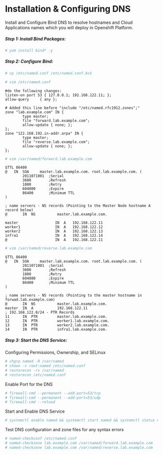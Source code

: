 # Installation & Configuring DNS

Install and Configure Bind DNS to resolve hostnames and Cloud Applications names which you will deploy in Openshift Platform.

##### Step 1: Install Bind Packages:

```bash
# yum install bind* -y
```

##### Step 2: Configure Bind:

```bash
# cp /etc/named.conf /etc/named.conf.bck

# vim /etc/named.conf
```

```
#do the following changes:
listen-on port 53 { 127.0.0.1; 192.168.122.11; };
allow-query     { any };

# Added this line before "include "/etc/named.rfc1912.zones";"
zone "lab.example.com" IN {
		type master;
		file "forward.lab.example.com";
		allow-update { none; };
};
zone "122.168.192.in-addr.arpa" IN {
		type master;
		file "reverse.lab.example.com";
		allow-update { none; };
};
```

```bash
# vim /var/named/forward.lab.example.com
```

```
$TTL 86400
@   IN  SOA     master.lab.example.com. root.lab.example.com. (
        2011071001  ;Serial
        3600        ;Refresh
        1800        ;Retry
        604800      ;Expire
        86400       ;Minimum TTL
)

; name servers - NS records (Pointing to the Master Node hostname A record below)
@       IN  NS          master.lab.example.com.

master                 IN  A   192.168.122.11
worker1                IN  A   192.168.122.12
worker2                IN  A   192.168.122.13
infra1                 IN  A   192.168.122.14
@                      IN  A   192.168.122.11
```

```bash
# vim /var/named/reverse.lab.example.com
```

```
$TTL 86400
@   IN  SOA     master.lab.example.com. root.lab.example.com. (
        2011071001  ;Serial
        3600        ;Refresh
        1800        ;Retry
        604800      ;Expire
        86400       ;Minimum TTL
)

; name servers - NS records (Pointing to the master hostname in forwad.lab.example.com)
@       IN  NS          master.lab.example.com.
master  IN  A           192.168.122.11
; 192.168.122.0/24 - PTR Records
11      IN  PTR         master.lab.example.com.
12      IN  PTR         worker1.lab.example.com.
13      IN  PTR         worker2.lab.example.com.
14      IN  PTR         infra1.lab.example.com.
```

##### Step 3: Start the DNS Service:

Configuring Permissions, Ownership, and SELinux

```bash
# chgrp named -R /var/named
# chown -v root:named /etc/named.conf
# restorecon -rv /var/named
# restorecon /etc/named.conf
```

Enable Port for the DNS

```bash
# firewall-cmd --permanent --add-port=53/tcp
# firewall-cmd --permanent --add-port=53/udp
# firewall-cmd --reload
```

Start and Enable DNS Service

```bash
# systemctl enable named && systemctl start named && systemctl status named
```

Test DNS configuration and zone files for any syntax errors

```bash
# named-checkconf /etc/named.conf
# named-checkzone lab.example.com /var/named/forward.lab.example.com
# named-checkzone lab.example.com /var/named/reverse.lab.example.com
```

